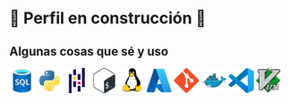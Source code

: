 <p align="center">
<h1> 🚧 Perfil en construcción 🚧 </h1>
</p>
<h2> Algunas cosas que sé y uso</h2>
<p align="left">
  <img src="https://raw.githubusercontent.com/devicons/devicon/master/icons/azuresqldatabase/azuresqldatabase-original.svg" alt="SQL" width="45" height="45"/>
  <img src="https://raw.githubusercontent.com/devicons/devicon/master/icons/python/python-original.svg" alt="python" width="45" height="45"/>
  <img src="https://raw.githubusercontent.com/devicons/devicon/master/icons/pandas/pandas-original.svg" alt="python" width="45" height="45"/>
  <img src="https://raw.githubusercontent.com/devicons/devicon/master/icons/bash/bash-original.svg" alt="bash" width="45" height="45"/>
  <img src="https://raw.githubusercontent.com/devicons/devicon/master/icons/linux/linux-original.svg" alt="linux" width="45" height="45"/> 
  <img src="https://raw.githubusercontent.com/devicons/devicon/master/icons/azure/azure-original.svg" alt="azure" width="45" height="45"/> 
  <img src="https://raw.githubusercontent.com/devicons/devicon/master/icons/git/git-original.svg" alt="git" width="45" height="45"/>
  <img src="https://raw.githubusercontent.com/devicons/devicon/master/icons/docker/docker-original.svg" alt="docker" width="45" height="45"/>
  <img src="https://raw.githubusercontent.com/devicons/devicon/master/icons/vscode/vscode-original.svg" alt="vscode" width="45" height="45"/>
  <img src="https://raw.githubusercontent.com/devicons/devicon/master/icons/vim/vim-original.svg" alt="vim" width="45" height="45"/>
</p>
